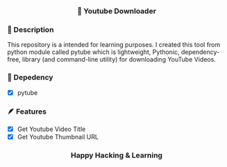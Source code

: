 ### <div align="center">🎥 Youtube Downloader</div>

### 🧾 Description
This repository is a intended for learning purposes. I created this tool from python module called pytube which is lightweight, Pythonic, dependency-free, library (and command-line utility) for downloading YouTube Videos.

### 🔎 Depedency
- [x] pytube

### 🪶 Features
- [x] Get Youtube Video Title
- [x] Get Youtube Thumbnail URL

### <div align="center">Happy Hacking & Learning</div>
